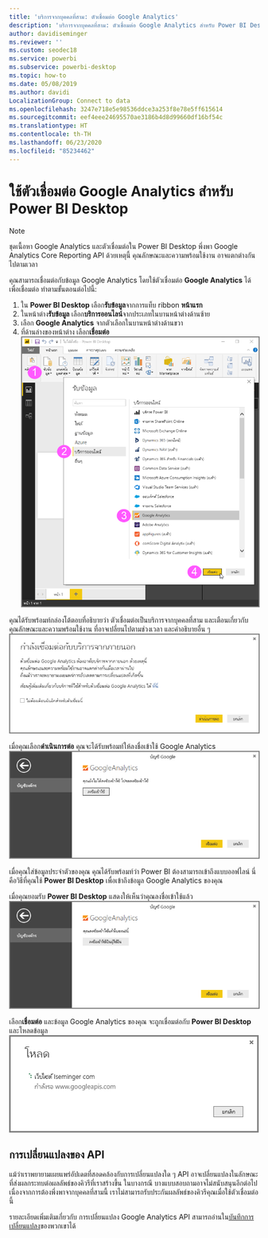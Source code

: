 ```yaml
---
title: 'บริการจากบุคคลที่สาม: ตัวเชื่อมต่อ Google Analytics'
description: 'บริการจากบุคคลที่สาม: ตัวเชื่อมต่อ Google Analytics สำหรับ Power BI Desktop'
author: davidiseminger
ms.reviewer: ''
ms.custom: seodec18
ms.service: powerbi
ms.subservice: powerbi-desktop
ms.topic: how-to
ms.date: 05/08/2019
ms.author: davidi
LocalizationGroup: Connect to data
ms.openlocfilehash: 3247e718e5e98536ddce3a253f8e78e5ff615614
ms.sourcegitcommit: eef4eee24695570ae3186b4d8d99660df16bf54c
ms.translationtype: HT
ms.contentlocale: th-TH
ms.lasthandoff: 06/23/2020
ms.locfileid: "85234462"
---
```

# <a name="use-the-google-analytics-connector-for-power-bi-desktop"></a>ใช้ตัวเชื่อมต่อ Google Analytics สำหรับ Power BI Desktop
> [!NOTE]
> ชุดเนื้อหา Google Analytics และตัวเชื่อมต่อใน Power BI Desktop พึ่งพา Google Analytics Core Reporting API ด้วยเหตุนี้ คุณลักษณะและความพร้อมใช้งาน อาจแตกต่างกันไปตามเวลา

คุณสามารถเชื่อมต่อกับข้อมูล Google Analytics โดยใช้ตัวเชื่อมต่อ **Google Analytics** ได้ เพื่อเชื่อมต่อ ทำตามขั้นตอนต่อไปนี้:

1. ใน **Power BI Desktop** เลือก**รับข้อมูล**จากการแท็บ ribbon **หน้าแรก**
2. ในหน้าต่าง**รับข้อมูล** เลือก**บริการออนไลน์**จากประเภทในบานหน้าต่างด้านซ้าย
3. เลือก **Google Analytics** จากตัวเลือกในบานหน้าต่างด้านขวา
4. ที่ด้านล่างของหน้าต่าง เลือก**เชื่อมต่อ**  
   ![](media/service-google-analytics-connector/tps_googleanalytics_1.png)

คุณได้รับพร้อมท์กล่องโต้ตอบที่อธิบายว่า ตัวเชื่อมต่อเป็นบริการจากบุคคลที่สาม และเตือนเกี่ยวกับคุณลักษณะและความพร้อมใช้งาน ที่อาจเปลี่ยนไปตามช่วงเวลา และคำอธิบายอื่น ๆ  
![](media/service-google-analytics-connector/tps_googleanalytics_2.png)

เมื่อคุณเลือก**ดำเนินการต่อ** คุณจะได้รับพร้อมท์ให้ลงชื่อเข้าใช้ Google Analytics  
![](media/service-google-analytics-connector/tps_googleanalytics_3.png)

เมื่อคุณใส่ข้อมูลประจำตัวของคุณ คุณได้รับพร้อมท์ว่า Power BI ต้องสามารถเข้าถึงแบบออฟไลน์ นี่คือวิธีที่คุณใช้ **Power BI Desktop** เพื่อเข้าถึงข้อมูล Google Analytics ของคุณ  

เมื่อคุณยอมรับ **Power BI Desktop** แสดงให้เห็นว่าคุณลงชื่อเข้าใช้แล้ว  
![](media/service-google-analytics-connector/tps_googleanalytics_5.png)

เลือก**เชื่อมต่อ** และข้อมูล Google Analytics ของคุณ จะถูกเชื่อมต่อกับ **Power BI Desktop** และโหลดข้อมูล  
![](media/service-google-analytics-connector/tps_googleanalytics_6.png)

## <a name="changes-to-the-api"></a>การเปลี่ยนแปลงของ API
แม้ว่าเราพยายามเผยแพร่อัปเดตที่สอดคล้องกับการเปลี่ยนแปลงใด ๆ API อาจเปลี่ยนแปลงในลักษณะที่ส่งผลกระทบต่อผลลัพธ์ของคิวรีที่เราสร้างขึ้น ในบางกรณี บางแบบสอบถามอาจไม่สนับสนุนอีกต่อไป เนื่องจากการต้องพึ่งพาจากบุคคลที่สามนี้ เราไม่สามารถรับประกันผลลัพธ์ของคิวรีคุณเมื่อใช้ตัวเชื่อมต่อนี้

รายละเอียดเพิ่มเติมเกี่ยวกับ การเปลี่ยนแปลง Google Analytics API สามารถอ่านใน[บันทึกการเปลี่ยนแปลง](https://developers.google.com/analytics/devguides/changelog)ของพวกเขาได้

